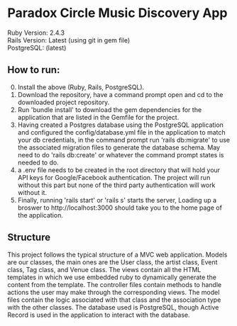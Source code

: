 # Paradox Circle Music Discovery App
Ruby Version: 2.4.3  
Rails Version: Latest (using git in gem file)  
PostgreSQL: (latest)

## How to run:
0. Install the above (Ruby, Rails, PostgreSQL).
1. Download the repository, have a command prompt open and cd to the downloaded project repository.
2. Run 'bundle install' to download the gem dependencies for the application that are listed in the Gemfile for the project.
3. Having created a Postgres database using the PostgreSQL application and configured the config/database.yml file in the application to match your db credentials, in the command prompt run 'rails db:migrate' to use the associated migration files to generate the database schema. May need to do 'rails db:create' or whatever the command prompt states is needed to do. 
4. a .env file needs to be created in the root directory that will hold your API keys for Google/Facebook authentication. The project will run without this part but none of the third party authentication will work without it.
5. Finally, running 'rails start' or 'rails s' starts the server, Loading up a broswer to http://localhost:3000 should take you to the home page of the application. 

## Structure

This project follows the typical structure of a MVC web application. Models are our classes, the main ones are the User class, the artist class, Event class, Tag class, and Venue class.
The views contain all the HTML templates in which we use embedded ruby to dynamically generate the content from the template.
The controller files contain methods to handle actions the user may make through the corresponding views. The model files contain the logic associated with that class and the association type with the other classes.
The database used is PostgreSQL, though Active Record is used in the application to interact with the database.

